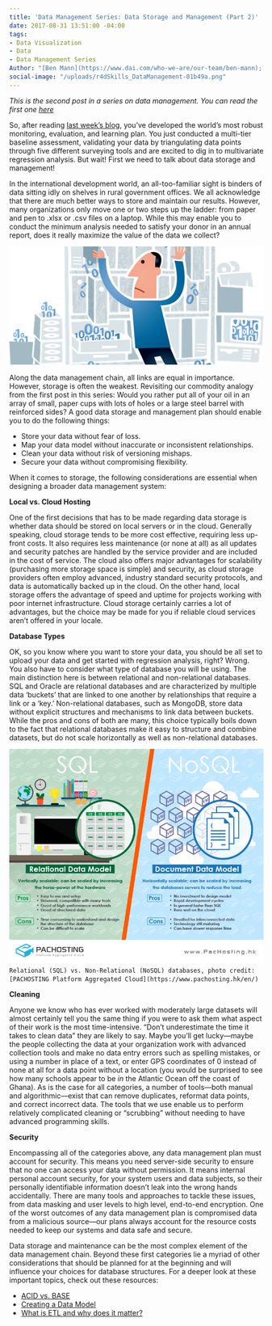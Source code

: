 ```yaml
---
title: 'Data Management Series: Data Storage and Management (Part 2)'
date: 2017-08-31 13:51:00 -04:00
tags:
- Data Visualization
- Data
- Data Management Series
Author: "[Ben Mann](https://www.dai.com/who-we-are/our-team/ben-mann); [Karim Bin-Humam](https://www.dai.com/who-we-are/our-team/karim-bin-humam)"
social-image: "/uploads/r4dSkills_DataManagement-01b49a.png"
---
```


*This is the second post in a series on data management. You can read the first one [here](dai-global-digital.com/data-management-series-planning-and-collecting-part-1.html)*

So, after reading [last week’s blog](dai-global-digital.com/data-management-series-planning-and-collecting-part-1.html), you’ve developed the world’s most robust monitoring, evaluation, and learning plan. You just conducted a multi-tier baseline assessment, validating your data by triangulating data points through five different surveying tools and are excited to dig in to multivariate regression analysis. But wait! First we need to talk about data storage and management!

In the international development world, an all-too-familiar sight is binders of data sitting idly on shelves in rural government offices. We all acknowledge that there are much better ways to store and maintain our results. However, many organizations only move one or two steps up the ladder: from paper and pen to .xlsx or .csv files on a laptop. While this may enable you to conduct the minimum analysis needed to satisfy your donor in an annual report, does it really maximize the value of the data we collect?

![r4dSkills_DataManagement.png](/uploads/r4dSkills_DataManagement.png)
<!--more-->

Along the data management chain, all links are equal in importance. However, storage is often the weakest. Revisiting our commodity analogy from the first post in this series: Would you rather put all of your oil in an array of small, paper cups with lots of holes or a large steel barrel with reinforced sides? A good data storage and management plan should enable you to do the following things:

* Store your data without fear of loss.
* Map your data model without inaccurate or inconsistent relationships.
* Clean your data without risk of versioning mishaps.
* Secure your data without compromising flexibility.

When it comes to storage, the following considerations are essential when designing a broader data management system:

**Local vs. Cloud Hosting**

One of the first decisions that has to be made regarding data storage is whether data should be stored on local servers or in the cloud. Generally speaking, cloud storage tends to be more cost effective, requiring less up-front costs. It also requires less maintenance (or none at all) as all updates and security patches are handled by the service provider and are included in the cost of service. The cloud also offers major advantages for scalability (purchasing more storage space is simple) and security, as cloud storage providers often employ advanced, industry standard security protocols, and data is automatically backed up in the cloud. On the other hand, local storage offers the advantage of speed and uptime for projects working with poor internet infrastructure. Cloud storage certainly carries a lot of advantages, but the choice may be made for you if reliable cloud services aren’t offered in your locale.

**Database Types**

OK, so you know where you want to store your data, you should be all set to upload your data and get started with regression analysis, right? Wrong. You also have to consider what type of database you will be using. The main distinction here is between relational and non-relational databases. SQL and Oracle are relational databases and are characterized by multiple data ‘buckets’ that are linked to one another by relationships that require a link or a ‘key.’ Non-relational databases, such as MongoDB, store data without explicit structures and mechanisms to link data between buckets. While the pros and cons of both are many, this choice typically boils down to the fact that relational databases make it easy to structure and combine datasets, but do not scale horizontally as well as non-relational databases.

![7e26d5c20f89e7dc217d3d83a1d89e06.jpg](/uploads/7e26d5c20f89e7dc217d3d83a1d89e06.jpg)`Relational (SQL) vs. Non-Relational (NoSQL) databases, photo credit: [PACHOSTING Platform Aggregated Cloud](https://www.pachosting.hk/en/)`

**Cleaning**

Anyone we know who has ever worked with moderately large datasets will almost certainly tell you the same thing if you were to ask them what aspect of their work is the most time-intensive. “Don’t underestimate the time it takes to clean data” they are likely to say. Maybe you’ll get lucky—maybe the people collecting the data at your organization work with advanced collection tools and make no data entry errors such as spelling mistakes, or using a number in place of a text, or enter GPS coordinates of 0 instead of none at all for a data point without a location (you would be surprised to see how many schools appear to be *in* the Atlantic Ocean off the coast of Ghana). As is the case for all categories, a number of tools—both manual and algorithmic—exist that can remove duplicates, reformat data points, and correct incorrect data. The tools that we use enable us to perform relatively complicated cleaning or “scrubbing” without needing to have advanced programming skills.

**Security**

Encompassing all of the categories above, any data management plan must account for security. This means you need server-side security to ensure that no one can access your data without permission. It means internal personal account security, for your system users and data subjects, so their personally identifiable information doesn’t leak into the wrong hands accidentally. There are many tools and approaches to tackle these issues, from data masking and user levels to high level, end-to-end encryption. One of the worst outcomes of any data management plan is compromised data from a malicious source—our plans always account for the resource costs needed to keep our systems and data safe and secure.

Data storage and maintenance can be the most complex element of the data management chain. Beyond these first categories lie a myriad of other considerations that should be planned for at the beginning and will influence your choices for database structures. For a deeper look at these important topics, check out these resources:

* [ACID vs. BASE](https://neo4j.com/blog/acid-vs-base-consistency-models-explained/)
* [Creating a Data Model](http://www.bridging-the-gap.com/data-model-not-too-technical/)
* [What is ETL and why does it matter?](https://www.sas.com/en_my/insights/data-management/what-is-etl.html)